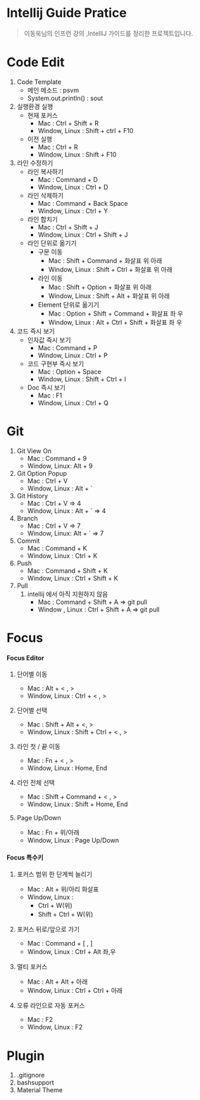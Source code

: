 # Intellij Guide Pratice

> 이동욱님의 인프런 강의 ,IntelliJ 가이드를 정리한 프로젝트입니다.

# Code Edit
1. Code Template
   - 메인 메소드 : psvm
   - System.out.println() : sout
2. 실행환경 실행
   - 현재 포커스 
     - Mac : Ctrl + Shift + R
     - Window, Linux : Shift + ctrl + F10
   - 이전 실행 
     - Mac : Ctrl + R
     - Window, Linux : Shift + F10
3. 라인 수정하기 
   - 라인 복사하기
     - Mac : Command + D
     - Window, Linux : Ctrl + D
   - 라인 삭제하기
     - Mac : Command + Back Space
     - Window, Linux : Ctrl + Y
   - 라인 합치기
     - Mac : Ctrl + Shift + J
     - Window, Linux : Ctrl + Shift + J
   - 라인 단위로 옮기기
     - 구문 이동
       - Mac : Shift + Command + 화살표 위 아래 
       - Window, Linux : Shift + Ctrl + 화살표 위 아래
     - 라인 이동
       - Mac : Shift + Option + 화살표 위 아래
       - Window, Linux : Shift + Alt + 화살표 위 아래
     - Element 단위로 옮기기
       - Mac : Option + Shift + Command + 화살표 좌 우 
       - Window, Linux : Alt + Ctrl + Shift + 화살표 좌 우
4. 코드 즉시 보기 
   - 인자값 즉시 보기 
     - Mac : Command + P
     - Window, Linux : Ctrl + P
   - 코드 구현부 즉시 보기 
     - Mac : Option + Space
     - Window, Linux : Shift + Ctrl + I
   - Doc 즉시 보기
     - Mac : F1
     - Window, Linux : Ctrl + Q
# Git

1. Git View On
   - Mac : Command + 9
   - Window, Linux: Alt + 9
2. Git Option Popup
   - Mac : Ctrl + V
   - Window, Linux : Alt + `
3. Git History
   - Mac : Ctrl + V => 4
   - Window, Linux : Alt + ` => 4
4. Branch
   - Mac : Ctrl + V => 7
   - Window, Linux: Alt + ` => 7
5. Commit
   - Mac : Command + K
   - Window, Linux : Ctrl + K
6. Push
   - Mac : Command + Shift + K
   - Window, Linux : Ctrl + Shift + K
7. Pull
   1. intellij 에서 아직 지원하지 않음
      - Mac : Command + Shift + A => git pull
      - Window , Linux : Ctrl + Shift + A => git pull

# Focus
#### Focus Editor
1. 단어별 이동 
   - Mac : Alt + < , >
   - Window, Linux : Ctrl + < , >
   
2. 단어별 선택 
   - Mac : Shift + Alt + <, >
   - Window, Linux : Shift + Ctrl + < , >

3. 라인 첫 / 끝 이동 
   - Mac : Fn + < , >
   - Window, Linux : Home, End

4. 라인 전체 선택
   - Mac : Shift + Command + < , >
   - Window, Linux : Shift + Home, End

5. Page Up/Down
   - Mac : Fn + 위/아래
   - Window, Linux : Page Up/Down
   
#### Focus 특수키
1. 포커스 범위 한 단계씩 늘리기
    - Mac : Alt + 위/아리 화살표 
    - Window, Linux :
      - Ctrl + W(위)
      - Shift + Ctrl + W(위)
   
2. 포커스 뒤로/앞으로 가기
    - Mac : Command + [ , ]
    - Window, Linux : Ctrl + Alt 좌,우
   
3. 멀티 포커스 
    - Mac : Alt + Alt + 아래 
    - Window, Linux : Ctrl + Ctrl + 아래 
   
4. 오류 라인으로 자동 포커스
    - Mac : F2
    - Window, Linux : F2


# Plugin

1. .gitignore
2. bashsupport
3. Material Theme